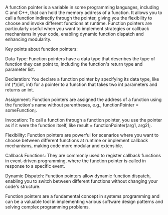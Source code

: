 A function pointer is a variable in some programming languages, including C and C++, that can hold the memory address of a function. It allows you to call a function indirectly through the pointer, giving you the flexibility to choose and invoke different functions at runtime. Function pointers are particularly useful when you want to implement strategies or callback mechanisms in your code, enabling dynamic function dispatch and enhancing modularity.

Key points about function pointers:

Data Type: Function pointers have a data type that describes the type of function they can point to, including the function's return type and parameter list.

Declaration: You declare a function pointer by specifying its data type, like int (*)(int, int) for a pointer to a function that takes two int parameters and returns an int.

Assignment: Function pointers are assigned the address of a function using the function's name without parentheses, e.g., functionPointer = someFunction;.

Invocation: To call a function through a function pointer, you use the pointer as if it were the function itself, like result = functionPointer(arg1, arg2);.

Flexibility: Function pointers are powerful for scenarios where you want to choose between different functions at runtime or implement callback mechanisms, making code more modular and extensible.

Callback Functions: They are commonly used to register callback functions in event-driven programming, where the function pointer is called in response to a specific event.

Dynamic Dispatch: Function pointers allow dynamic function dispatch, enabling you to switch between different functions without changing your code's structure.

Function pointers are a fundamental concept in systems programming and can be a valuable tool in implementing various software design patterns and solving complex programming problems.

